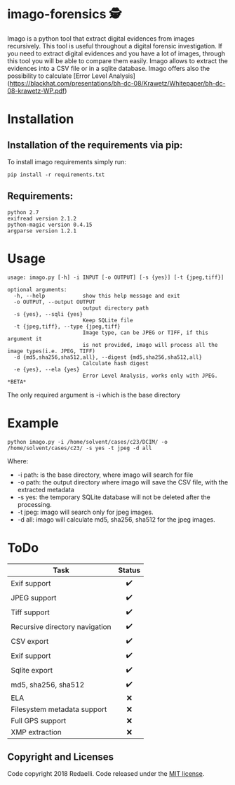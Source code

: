 # imago-forensics 🕵️
Imago is a python tool that extract digital evidences from images recursively.
This  tool is useful throughout a digital forensic investigation. If you need to extract digital evidences and you have a lot of images, through this tool you will be able to compare them easily. Imago allows to extract the evidences into a CSV file or in a sqlite database.
Imago offers also the possibility to calculate [Error Level Analysis] (https://blackhat.com/presentations/bh-dc-08/Krawetz/Whitepaper/bh-dc-08-krawetz-WP.pdf)

# Installation

## Installation of the requirements via pip:

To install imago requirements simply run:
```
pip install -r requirements.txt

```
## Requirements:
```
python 2.7
exifread version 2.1.2
python-magic version 0.4.15
argparse version 1.2.1
```
# Usage

```
usage: imago.py [-h] -i INPUT [-o OUTPUT] [-s {yes}] [-t {jpeg,tiff}]

optional arguments:
  -h, --help            show this help message and exit
  -o OUTPUT, --output OUTPUT
                        output directory path
  -s {yes}, --sqli {yes}
                        Keep SQLite file
  -t {jpeg,tiff}, --type {jpeg,tiff}
                        Image type, can be JPEG or TIFF, if this argument it
                        is not provided, imago will process all the image types(i.e. JPEG, TIFF)
  -d {md5,sha256,sha512,all}, --digest {md5,sha256,sha512,all}
                        Calculate hash digest
  -e {yes}, --ela {yes}
                        Error Level Analysis, works only with JPEG. *BETA*
```
The only required argument is -i which is the base directory

# Example

```
python imago.py -i /home/solvent/cases/c23/DCIM/ -o /home/solvent/cases/c23/ -s yes -t jpeg -d all
```

Where:
* -i path: is the base directory, where imago will search for file
* -o path: the output directory where imago will save the CSV file, with the extracted metadata
* -s yes: the temporary SQLite database will not be deleted after the processing.
* -t jpeg: imago will search only for jpeg images.
* -d all: imago will calculate md5, sha256, sha512 for the jpeg images.

# ToDo

| Task          | Status        |
| ------------- |:-------------:|
| Exif support  | ✔️ |
| JPEG support  | ✔️ |
| Tiff support  | ✔️ |
| Recursive directory navigation  | ✔️ |
| CSV export  | ✔️ |
| Exif support  | ✔️ |
| Sqlite export  | ✔️ |
| md5, sha256, sha512  | ✔️ |
| ELA | ❌ |
| Filesystem metadata support  | ❌ |
| Full GPS support  | ❌ |
| XMP extraction  | ❌ |


## Copyright and Licenses
Code copyright 2018 Redaelli.
Code released under the [MIT license](LICENSE).
